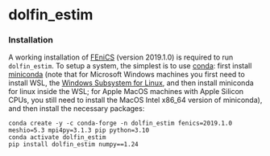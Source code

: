 # dolfin_estim


### Installation

A working installation of [FEniCS](https://fenicsproject.org) (version 2019.1.0) is required to run `dolfin_estim`.
To setup a system, the simplest is to use [conda](https://conda.io): first install [miniconda](https://docs.conda.io/projects/miniconda/en/latest) (note that for Microsoft Windows machines you first need to install WSL, the [Windows Subsystem for Linux](https://learn.microsoft.com/en-us/windows/wsl/install), and then install miniconda for linux inside the WSL; for Apple MacOS machines with Apple Silicon CPUs, you still need to install the MacOS Intel x86_64 version of miniconda), and then install the necessary packages:
```
conda create -y -c conda-forge -n dolfin_estim fenics=2019.1.0 meshio=5.3 mpi4py=3.1.3 pip python=3.10
conda activate dolfin_estim
pip install dolfin_estim numpy==1.24
```